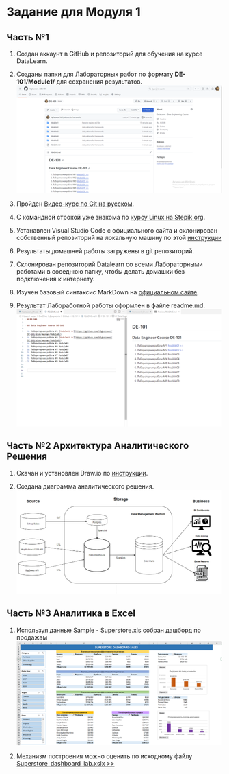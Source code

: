 # Задание для Модуля 1

## Часть №1

1. Создан аккаунт в GitHub и репозиторий для обучения на курсе DataLearn.

1. Созданы папки для Лабораторных работ по формату **DE-101/Module1/** для сохранения результатов.
![Репозиторий highscreee/de-101 создан.](https://github.com/highscreen/DE-101/blob/master/Module01/lab_result/github_repo.png)

1. Пройден [Видео-курс по Git на русском](https://www.youtube.com/playlist?list=PLDyvV36pndZFHXjXuwA_NywNrVQO0aQqb).

1. С командной строкой уже знакома по [курсу Linux на Stepik.org](https://stepik.org/course/73/syllabus).

1. Устанавлен Visual Studio Code с официального сайта и склонирован собственный репозиторий на локальную машину по этой [инструкции](https://github.com/Data-Learn/data-engineering/blob/master/how-to/How%20to%20get%20git.md)

1. Результаты домашней работы загружены в git репозиторий. 

1. Склонирован репозиторий Datalearn со всеми Лабораторными работами в соседнюю папку, чтобы делать домашки без подключения к интернету.

1. Изучен базовый синтаксис MarkDown на [официальном сайте](https://www.markdownguide.org/basic-syntax/). 

1. Результат Лабоработной работы оформлен в файле readme.md.
![Скриншот двойного окна в VSCode](https://github.com/highscreen/DE-101/blob/master/Module01/lab_result/markdown_vscode.png)


## Часть №2 Архитектура Аналитического Решения

1. Скачан и установлен Draw.io по [инструкции](https://github.com/Data-Learn/data-engineering/blob/master/how-to/How%20to%20install%20drawio.md).

1. Создана диаграмма аналитического решения.
![Диаграмма аналитического решения.](https://github.com/highscreen/DE-101/blob/master/Module01/lab_result/data_flow_architecture.drawio.png)

## Часть №3 Аналитика в Excel

1. Используя данные Sample - Superstore.xls собран дашборд по продажам
![Dashboard по продажам.](https://github.com/highscreen/DE-101/blob/master/Module01/lab_result/supersale_dashboard.PNG)

1. Механизм построения можно оценить по исходному файлу [Superstore_dashboard_lab.xslx >>](https://github.com/highscreen/DE-101/blob/master/Module01/lab_result/Superstore_dashboard_lab.xlsx)